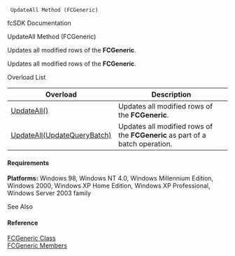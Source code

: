 ﻿     UpdateAll Method (FCGeneric)                                                   

fcSDK Documentation

UpdateAll Method (FCGeneric)

Updates all modified rows of the **FCGeneric**.

Updates all modified rows of the **FCGeneric**.

Overload List

| Overload | Description |
| --- | --- |
| [UpdateAll()](fcSDK~FChoice.Foundation.FCGeneric~UpdateAll().md) | Updates all modified rows of the **FCGeneric**.   |
| [UpdateAll(UpdateQueryBatch)](fcSDK~FChoice.Foundation.FCGeneric~UpdateAll(UpdateQueryBatch).md) | Updates all modified rows of the **FCGeneric** as part of a batch operation.   |

#### Requirements

**Platforms:** Windows 98, Windows NT 4.0, Windows Millennium Edition, Windows 2000, Windows XP Home Edition, Windows XP Professional, Windows Server 2003 family

See Also

#### Reference

[FCGeneric Class](fcSDK~FChoice.Foundation.FCGeneric.md)  
[FCGeneric Members](fcSDK~FChoice.Foundation.FCGeneric_members.md)